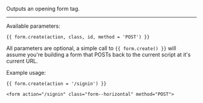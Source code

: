 Outputs an opening form tag.

----

Available parameters:

    {{ form.create(action, class, id, method = 'POST') }}

All parameters are optional, a simple call to `{{ form.create() }}` will assume you're building a form that POSTs back to the current script at it's current URL.

Example usage:

	{{ form.create(action = '/signin') }}

	<form action="/signin" class="form--horizontal" method="POST">
